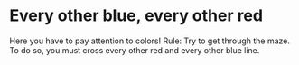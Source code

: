 # Every other blue, every other red
Here you have to pay attention to colors! Rule: Try to get through the maze. To do so, you must cross every other red and every other blue line.

